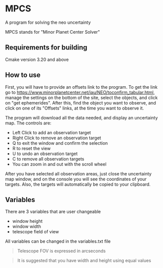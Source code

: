 # MPCS
A program for solving the neo uncertainty

MPCS stands for "Minor Planet Center Solver"

## Requirements for building
Cmake version 3.20 and above

## How to use
First, you will have to provide an offsets link to the program. To get the link go to https://www.minorplanetcenter.net/iau/NEO/toconfirm_tabular.html, manage the settings on the bottom of the site, select the objects, and click on "get ephemerides". After this, find the object you want to observe, and click on one of its "Offsets" links, at the time you want to observe it.

The program will download all the data needed, and display an uncertainty map. The controls are:
- Left Click to add an observation target
- Right Click to remove an observation target
- Q to exit the window and confirm the selection
- R to reset the view
- U to undo an observation target
- C to remove all observation targets
- You can zoom in and out with the scroll wheel

After you have selected all observation areas, just close the uncertainty map window, and on the console you will see the coordinates of your targets. Also, the targets will automatically be copied to your clipboard.

## Variables
There are 3 variables that are user changeable
- window height
- window width
- telescope field of view

All variables can be changed in the variables.txt file

> Telescope FOV is expressed in arcseconds

> It is suggested that you have width and height using equal values
